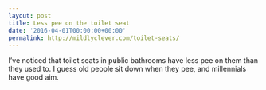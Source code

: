 ```yaml
---
layout: post
title: Less pee on the toilet seat
date: '2016-04-01T00:00:00+00:00'
permalink: http://mildlyclever.com/toilet-seats/
---
```

I’ve noticed that toilet seats in public bathrooms have less pee on them than they used to. I guess old people sit down when they pee, and millennials have good aim.
